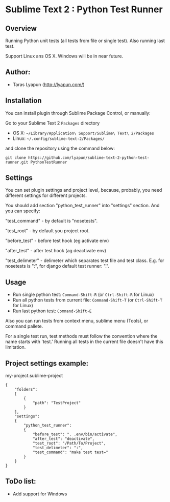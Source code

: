 Sublime Text 2 : Python Test Runner
===================================

Overview
--------
Running Python unit tests (all tests from file or single test). Also running last test.

Support Linux ans OS X. Windows will be in near future.

Author:
-------
* Taras Lyapun (http://lyapun.com/)

Installation
------------

You can install plugin through Sublime Package Control, or manually:


Go to your Sublime Text 2 `Packages` directory

 - OS X: `~/Library/Application\ Support/Sublime\ Text\ 2/Packages`
 - Linux: `~/.config/sublime-text-2/Packages/`

and clone the repository using the command below:

``` shell
git clone https://github.com/lyapun/sublime-text-2-python-test-runner.git PythonTestRunner
```

Settings
--------

You can set plugin settings and project level, because, probably, you need different settings for different projects.

You should add section "python_test_runner" into "settings" section.
 And you can specify:

"test_command" - by default is "nosetests".

"test_root" - by default you project root.

"before_test" - before test hook (eg activate env)

"after_test" - after test hook (ag deactivate env)

"test_delimeter" - delimeter which separates test file and test class. E.g. for nosetests is ":", for django default test runner: ".".

Usage
-----

- Run single python test: `Command-Shift-R` (or `Ctrl-Shift-R` for Linux)
- Run all python tests from current file: `Command-Shift-T` (or `Ctrl-Shift-T` for Linux)
- Run last python test: `Command-Shift-E`

Also you can run tests from context menu, sublime menu (Tools), or command pallete.

For a single test run, test methods must follow the convention where the name starts with 'test.' Running all tests in the current file doesn't have this limitation.

Project settings example:
-------------------------

 my-project.sublime-project

	{
		"folders":
		[
			{
				"path": "TestProject"
			}
		],
    	"settings": 
    	{   
        	"python_test_runner": 
        	{
            	"before_test": ". .env/bin/activate",
            	"after_test": "deactivate",
            	"test_root": "/Path/To/Project",
            	"test_delimeter": ":",
            	"test_command": "make test test="
        	}
    	}
	}
	
ToDo list:
----------
- Add support for Windows
